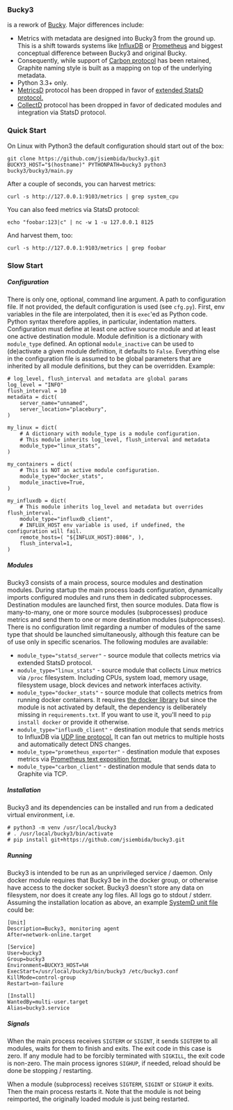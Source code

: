 


### Bucky3

is a rework of [Bucky](https://github.com/trbs/bucky). Major differences include:

* Metrics with metadata are designed into Bucky3 from the ground up. This is a shift towards systems like
[InfluxDB](https://www.influxdata.com) or [Prometheus](https://prometheus.io) and biggest conceptual
difference between Bucky3 and original Bucky.
* Consequently, while support of [Carbon protocol](http://graphite.readthedocs.io/en/latest/feeding-carbon.html)
has been retained, Graphite naming style is built as a mapping on top of the underlying metadata.
* Python 3.3+ only.
* [MetricsD](https://github.com/mojodna/metricsd) protocol has been dropped in favor
of [extended StatsD protocol.](https://docs.datadoghq.com/guides/dogstatsd/#datagram-format)
* [CollectD](https://collectd.org) protocol has been dropped in favor of dedicated modules and integration via StatsD protocol.



### Quick Start

On Linux with Python3 the default configuration should start out of the box:

```
git clone https://github.com/jsiembida/bucky3.git
BUCKY3_HOST="$(hostname)" PYTHONPATH=bucky3 python3 bucky3/bucky3/main.py
```

After a couple of seconds, you can harvest metrics:

```
curl -s http://127.0.0.1:9103/metrics | grep system_cpu
```

You can also feed metrics via StatsD protocol:

```
echo "foobar:123|c" | nc -w 1 -u 127.0.0.1 8125
```

And harvest them, too:

```
curl -s http://127.0.0.1:9103/metrics | grep foobar
```



### Slow Start

##### Configuration

There is only one, optional, command line argument. A path to configuration file. If not provided,
the default configuration is used (see `cfg.py`). First, env variables in the file are interpolated,
then it is `exec`'ed as Python code. Python syntax therefore applies, in particular, indentation matters.
Configuration must define at least one active source module and at least one active destination module.
Module definition is a dictionary with `module_type` defined. An optional `module_inactive` can be used
to (de)activate a given module definition, it defaults to `False`.
Everything else in the configuration file is assumed to be global parameters that are inherited
by all module definitions, but they can be overridden. Example:

```
# log_level, flush_interval and metadata are global params
log_level = "INFO"
flush_interval = 10
metadata = dict(
    server_name="unnamed",
    server_location="placebury",
)

my_linux = dict(
    # A dictionary with module_type is a module configuration.
    # This module inherits log_level, flush_interval and metadata
    module_type="linux_stats",
)

my_containers = dict(
    # This is NOT an active module configuration.
    module_type="docker_stats",
    module_inactive=True,
)

my_influxdb = dict(
    # This module inherits log_level and metadata but overrides flush_interval.
    module_type="influxdb_client",
    # INFLUX_HOST env variable is used, if undefined, the configuration will fail.
    remote_hosts=( "${INFLUX_HOST}:8086", ),
    flush_interval=1,
)
```

##### Modules

Bucky3 consists of a main process, source modules and destination modules. During startup the main process loads
configuration, dynamically imports configured modules and runs them in dedicated subprocesses. Destination modules
are launched first, then source modules. Data flow is many-to-many, one or more source modules (subprocesses)
produce metrics and send them to one or more destination modules (subprocesses). There is no configuration
limit regarding a number of modules of the same type that should be launched simultaneously, although this
feature can be of use only in specific scenarios. The following modules are available:

* `module_type="statsd_server"` - source module that collects metrics via extended StatsD protocol.
* `module_type="linux_stats"` - source module that collects Linux metrics via `/proc` filesystem.
Including CPUs, system load, memory usage, filesystem usage, block devices and network interfaces activity.
* `module_type="docker_stats"` - source module that collects metrics from running docker containers. It requires
[the docker library](https://docker-py.readthedocs.io/en/stable/) but since the module is not activated by default,
the dependency is deliberately missing in `requirements.txt`. If you want to use it, you'll need to `pip install docker`
or provide it otherwise.
* `module_type="influxdb_client"` - destination module that sends metrics to InfluxDB via
[UDP line protocol.](https://docs.influxdata.com/influxdb/v1.3/write_protocols/line_protocol_reference/)
It can fan out metrics to multiple hosts and automatically detect DNS changes.
* `module_type="prometheus_exporter"` - destination module that exposes metrics via 
[Prometheus text exposition format.](https://prometheus.io/docs/instrumenting/exposition_formats/)
* `module_type="carbon_client"` - destination module that sends data to Graphite via TCP.

##### Installation

Bucky3 and its dependencies can be installed and run from a dedicated virtual environment, i.e.

```
# python3 -m venv /usr/local/bucky3
# . /usr/local/bucky3/bin/activate
# pip install git+https://github.com/jsiembida/bucky3.git
```

##### Running

Bucky3 is intended to be run as an unprivileged service / daemon. Only docker module requires that Bucky3 be
in the docker group, or otherwise have access to the docker socket. Bucky3 doesn't store any data on filesystem,
nor does it create any log files. All logs go to stdout / stderr. Assuming the installation location as above,
an example [SystemD unit file](https://www.freedesktop.org/software/systemd/man/systemd.unit.html) could be:

```
[Unit]
Description=Bucky3, monitoring agent
After=network-online.target

[Service]
User=bucky3
Group=bucky3
Environment=BUCKY3_HOST=%H
ExecStart=/usr/local/bucky3/bin/bucky3 /etc/bucky3.conf
KillMode=control-group
Restart=on-failure

[Install]
WantedBy=multi-user.target
Alias=bucky3.service
```

##### Signals

When the main process receives `SIGTERM` or `SIGINT`, it sends `SIGTERM` to all modules, waits for them to finish
and exits. The exit code in this case is zero. If any module had to be forcibly terminated with `SIGKILL`, the exit
code is non-zero. The main process ignores `SIGHUP`, if needed, reload should be done be stopping / restarting.

When a module (subprocess) receives `SIGTERM`, `SIGINT` or `SIGHUP` it exits. Then the main process restarts it.
Note that the module is not being reimported, the originally loaded module is just being restarted. 
